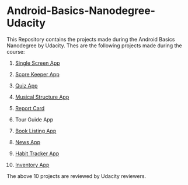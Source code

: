 # Android-Basics-Nanodegree-Udacity
This Repository contains the projects made during the Android Basics Nanodegree by Udacity.
Thes are the following projects made during the course:

1. [Single Screen App](https://github.com/rachitbhutani1998/Android-Basics-Nanodegree-Udacity/tree/master/SquareOne2)

2. [Score Keeper App](https://github.com/rachitbhutani1998/Android-Basics-Nanodegree-Udacity/tree/master/Football) 

3. [Quiz App](https://github.com/rachitbhutani1998/Android-Basics-Nanodegree-Udacity/tree/master/Quiz2.0)

4. [Musical Structure App](https://github.com/rachitbhutani1998/Android-Basics-Nanodegree-Udacity/tree/master/MusicApp)

5. [Report Card](https://github.com/rachitbhutani1998/Android-Basics-Nanodegree-Udacity/blob/master/ReportCard.java)

6. Tour Guide App

7. [Book Listing App](https://github.com/rachitbhutani1998/Android-Basics-Nanodegree-Udacity/tree/master/BookListing)

8. [News App](https://github.com/rachitbhutani1998/Android-Basics-Nanodegree-Udacity/tree/master/News)

9. [Habit Tracker App](https://github.com/rachitbhutani1998/Android-Basics-Nanodegree-Udacity/tree/master/HabitTracker)

10. [Inventory App](https://github.com/rachitbhutani1998/Android-Basics-Nanodegree-Udacity/tree/master/Inventory)

The above 10 projects are reviewed by Udacity reviewers.
